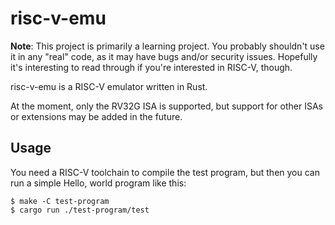 # risc-v-emu

**Note**: This project is primarily a learning project. You probably shouldn't
use it in any "real" code, as it may have bugs and/or security issues. Hopefully
it's interesting to read through if you're interested in RISC-V, though.

risc-v-emu is a RISC-V emulator written in Rust.

At the moment, only the RV32G ISA is supported, but support for other ISAs or
extensions may be added in the future.

## Usage

You need a RISC-V toolchain to compile the test program, but then you can run a
simple Hello, world program like this:

    $ make -C test-program
    $ cargo run ./test-program/test
